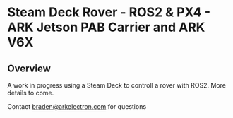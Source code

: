 
# Steam Deck Rover - ROS2 & PX4 - ARK Jetson PAB Carrier and ARK V6X

## Overview
A work in progress using a Steam Deck to controll a rover with ROS2. More details to come.

Contact braden@arkelectron.com for questions


